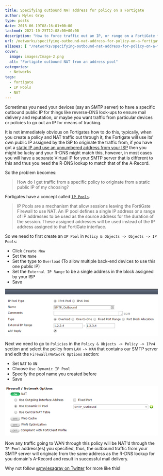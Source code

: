 ```yaml
---
title: Specifying outbound NAT address for policy on a Fortigate
author: Myles Gray
type: posts
date: 2015-06-19T08:16:01+00:00
lastmod: 2021-10-25T12:08:00+00:00
description: "How to force traffic out an IP, or range on a FortiGate firewall"
url: /networks/specifying-outbound-nat-address-for-policy-on-a-fortigate
aliases: [ "/networks/specifying-outbound-nat-address-for-policy-on-a-fortigate/amp" ]
cover:
  image: images/Image-2.png
  alt: "Fortigate outbound NAT from an address pool"
categories:
  - Networks
tags:
  - fortigate
  - IP Pools
  - NAT
---
```


Sometimes you need your devices (say an SMTP server) to have a specific outbound public IP for things like reverse-DNS look-ups to ensure mail delivery and reputation, or maybe you want traffic from particular devices or policies to go out an IP for means of tracking.

It is not immediately obvious on Fortigates how to do this, typically, when you create a policy and NAT traffic out through it, the Fortigate will use its' own public IP assigned by the ISP to originate the traffic from, if you have got a [static IP and use an unnumbered address from your ISP][1] then you might be lucky and your R-DNS might match this, however, in most cases you will have a separate Virtual IP for your SMTP server that is different to this and thus you need the R-DNS lookup to match that of the A-Record.

So the problem becomes:

> How do I get traffic from a specific policy to originate from a static public IP of my choosing?

Fortigates have a concept called [`IP Pools`][2].

> IP Pools are a mechanism that allow sessions leaving the FortiGate Firewall to use NAT. An IP pool defines a single IP address or a range of IP addresses to be used as the source address for the duration of the session. These assigned addresses will be used instead of the IP address assigned to that FortiGate interface.

So we need to first create an `IP Pool` in `Policy & Objects -> Objects -> IP Pools`:

* Click `Create New`
* Set the `Name`
* Set the type to `Overload` (To allow multiple back-end devices to use this one public IP)
* Set the `External IP Range` to be a single address in the block assigned by your ISP
* Save

![Fortigate IP Pool][3]

Next we need to go to `Policies` in the `Policy & Objects -> Policy -> IPv4` section and select the policy from `LAN -> WAN` that contains our SMTP server and edit the `Firewall/Network Options` section:

* Set `NAT` to `ON`
* Choose `Use Dynamic IP Pool`
* Specify the pool name you created before
* Save

![Fortigate Outbound NAT][4]

Now any traffic going to WAN through this policy will be NAT'd through the `IP Pool` address(es) you specified, thus, the outbound traffic from your SMTP server will originate from the same address as the R-DNS lookup for you domain's A-Record and result in successful mail delivery.

Why not follow [@mylesagray on Twitter][5] for more like this!

 [1]: /networks/fortigate-unnumbered-ip-against-pppoe-interface/
 [2]: http://docs-legacy.fortinet.com/fos50hlp/50/index.html#page/FortiOS%205.0%20Help/objects.067.10.html
 [3]: images/Image-1.png
 [4]: images/Image-2.png
 [5]: https://twitter.com/mylesagray
